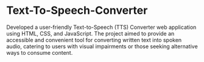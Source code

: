 # Text-To-Speech-Converter
Developed a user-friendly Text-to-Speech (TTS) Converter web application using HTML, CSS, and JavaScript. The project aimed to provide an accessible and convenient tool for converting written text into spoken audio, catering to users with visual impairments or those seeking alternative ways to consume content.
